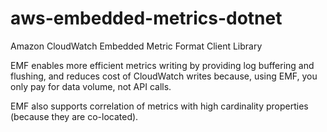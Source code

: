 # aws-embedded-metrics-dotnet
Amazon CloudWatch Embedded Metric Format Client Library

EMF enables more efficient metrics writing by providing log buffering and flushing, and reduces cost of CloudWatch writes because, using EMF, you only pay for data volume, not API calls.

EMF also supports correlation of metrics with high cardinality properties (because they are co-located).